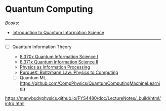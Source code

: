 # Quantum Computing

_Books_:

- [Introduction to Quantum Information Science](https://qubit.guide/)

---

- [ ] Quantum Information Theory

  - [8.370x Quantum Information Science I](https://ocw.mit.edu/courses/8-370x-quantum-information-science-i-spring-2018/)
  - [8.371x Quantum Information Science II](https://ocw.mit.edu/courses/8-371x-quantum-information-science-ii-spring-2018/)
  - [Physics as Information Processing](https://coda.io/@active-inference-institute/fields-physics-2023/course-syllabus-2)
  - [PurdueX: Boltzmann Law: Physics to Computing](https://www.edx.org/learn/engineering/purdue-university-boltzmann-law-physics-to-computing)

  - [ ] Quantum ML
        https://github.com/CompPhysics/QuantumComputingMachineLearning

https://manybodyphysics.github.io/FYS4480/doc/LectureNotes/_build/html/intro.html
